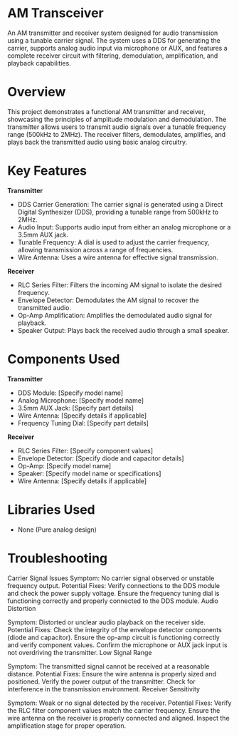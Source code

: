 # AM Transceiver
An AM transmitter and receiver system designed for audio transmission using a tunable carrier signal. The system uses a DDS for generating the carrier, supports analog audio input via microphone or AUX, and features a complete receiver circuit with filtering, demodulation, amplification, and playback capabilities.

# Overview
This project demonstrates a functional AM transmitter and receiver, showcasing the principles of amplitude modulation and demodulation. The transmitter allows users to transmit audio signals over a tunable frequency range (500kHz to 2MHz). The receiver filters, demodulates, amplifies, and plays back the transmitted audio using basic analog circuitry.

# Key Features

**Transmitter**
- DDS Carrier Generation: The carrier signal is generated using a Direct Digital Synthesizer (DDS), providing a tunable range from 500kHz to 2MHz.
- Audio Input: Supports audio input from either an analog microphone or a 3.5mm AUX jack. 
- Tunable Frequency: A dial is used to adjust the carrier frequency, allowing transmission across a range of frequencies. 
- Wire Antenna: Uses a wire antenna for effective signal transmission.

**Receiver**
- RLC Series Filter: Filters the incoming AM signal to isolate the desired frequency. 
- Envelope Detector: Demodulates the AM signal to recover the transmitted audio.
- Op-Amp Amplification: Amplifies the demodulated audio signal for playback.
- Speaker Output: Plays back the received audio through a small speaker.


# Components Used
**Transmitter**
- DDS Module: [Specify model name]
- Analog Microphone: [Specify model name]
- 3.5mm AUX Jack: [Specify part details]
- Wire Antenna: [Specify details if applicable]
- Frequency Tuning Dial: [Specify part details]

**Receiver**
- RLC Series Filter: [Specify component values]
- Envelope Detector: [Specify diode and capacitor details]
- Op-Amp: [Specify model name]
- Speaker: [Specify model name or specifications]
- Wire Antenna: [Specify details if applicable]

# Libraries Used
- None (Pure analog design)

# Troubleshooting

Carrier Signal Issues
Symptom: No carrier signal observed or unstable frequency output.
Potential Fixes:
Verify connections to the DDS module and check the power supply voltage.
Ensure the frequency tuning dial is functioning correctly and properly connected to the DDS module.
Audio Distortion

Symptom: Distorted or unclear audio playback on the receiver side.
Potential Fixes:
Check the integrity of the envelope detector components (diode and capacitor).
Ensure the op-amp circuit is functioning correctly and verify component values.
Confirm the microphone or AUX jack input is not overdriving the transmitter.
Low Signal Range

Symptom: The transmitted signal cannot be received at a reasonable distance.
Potential Fixes:
Ensure the wire antenna is properly sized and positioned.
Verify the power output of the transmitter.
Check for interference in the transmission environment.
Receiver Sensitivity

Symptom: Weak or no signal detected by the receiver.
Potential Fixes:
Verify the RLC filter component values match the carrier frequency.
Ensure the wire antenna on the receiver is properly connected and aligned.
Inspect the amplification stage for proper operation.
